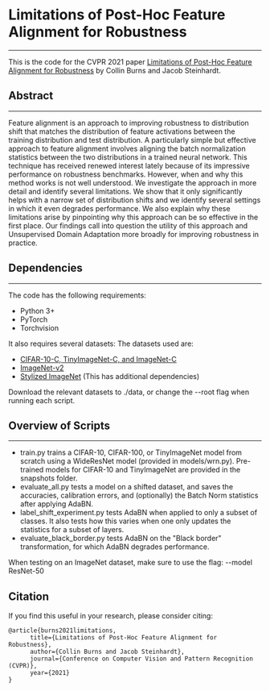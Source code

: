 # Limitations of Post-Hoc Feature Alignment for Robustness
---
This is the code for the CVPR 2021 paper [Limitations of Post-Hoc Feature Alignment for Robustness](https://arxiv.org/abs/2103.05898) by Collin Burns and Jacob Steinhardt.


## Abstract
---
Feature alignment is an approach to improving robustness to distribution shift that matches the distribution of feature activations between the training distribution and test distribution. A particularly simple but effective approach to feature alignment involves aligning the batch normalization statistics between the two distributions in a trained neural network. This technique has received renewed interest lately because of its impressive performance on robustness benchmarks. However, when and why this method works is not well understood. We investigate the approach in more detail and identify several limitations. We show that it only significantly helps with a narrow set of distribution shifts and we identify several settings in which it even degrades performance. We also explain why these limitations arise by pinpointing why this approach can be so effective in the first place. Our findings call into question the utility of this approach and Unsupervised Domain Adaptation more broadly for improving robustness in practice.


## Dependencies
---
The code has the following requirements:
- Python 3+
- PyTorch
- Torchvision

It also requires several datasets:
The datasets used are:
- [CIFAR-10-C, TinyImageNet-C, and ImageNet-C](https://github.com/hendrycks/robustness/tree/master/ImageNet-C)
- [ImageNet-v2](https://github.com/modestyachts/ImageNetV2)
- [Stylized ImageNet](https://github.com/rgeirhos/Stylized-ImageNet) (This has additional dependencies)

Download the relevant datasets to ./data, or change the --root flag when running each script. 

## Overview of Scripts
---
- train.py trains a CIFAR-10, CIFAR-100, or TinyImageNet model from scratch using a WideResNet model (provided in models/wrn.py). Pre-trained models for CIFAR-10 and TinyImageNet are provided in the snapshots folder.
- evaluate_all.py tests a model on a shifted dataset, and saves the accuracies, calibration errors, and (optionally) the Batch Norm statistics after applying AdaBN.
- label_shift_experiment.py tests AdaBN when applied to only a subset of classes. It also tests how this varies when one only updates the statistics for a subset of layers.
- evaluate_black_border.py tests AdaBN on the "Black border" transformation, for which AdaBN degrades performance.

When testing on an ImageNet dataset, make sure to use the flag: --model ResNet-50

## Citation
If you find this useful in your research, please consider citing:

    @article{burns2021limitations,
          title={Limitations of Post-Hoc Feature Alignment for Robustness}, 
          author={Collin Burns and Jacob Steinhardt},
          journal={Conference on Computer Vision and Pattern Recognition (CVPR)},
          year={2021}
    }

